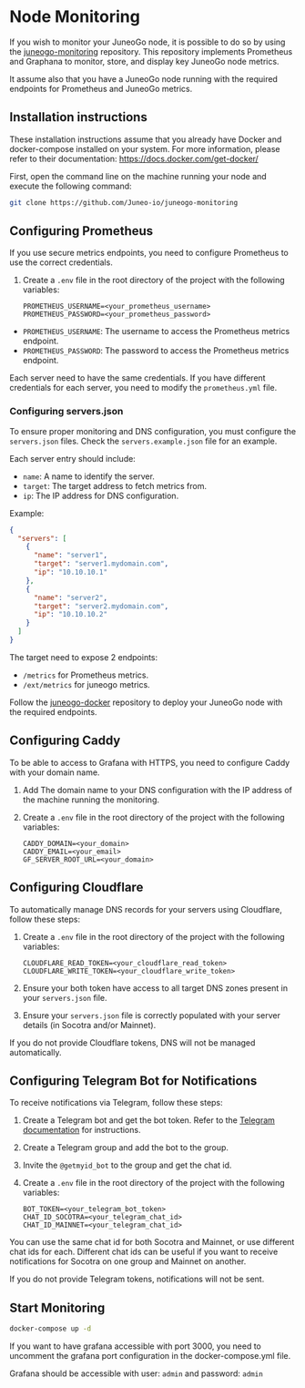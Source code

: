 # Node Monitoring

If you wish to monitor your JuneoGo node, it is possible to do so by using the [juneogo-monitoring](https://github.com/Juneo-io/juneogo-monitoring) repository. This repository implements Prometheus and Graphana to monitor, store, and display key JuneoGo node metrics.

It assume also that you have a JuneoGo node running with the required endpoints for Prometheus and JuneoGo metrics.

## Installation instructions

These installation instructions assume that you already have Docker and docker-compose installed on your system. For more information, please refer to their documentation: https://docs.docker.com/get-docker/

First, open the command line on the machine running your node and execute the following command:

```bash
git clone https://github.com/Juneo-io/juneogo-monitoring
```

## Configuring Prometheus

If you use secure metrics endpoints, you need to configure Prometheus to use the correct credentials.

1. Create a `.env` file in the root directory of the project with the following variables:
   ```env
   PROMETHEUS_USERNAME=<your_prometheus_username>
   PROMETHEUS_PASSWORD=<your_prometheus_password>
   ```

- `PROMETHEUS_USERNAME`: The username to access the Prometheus metrics endpoint.
- `PROMETHEUS_PASSWORD`: The password to access the Prometheus metrics endpoint.

Each server need to have the same credentials. If you have different credentials for each server, you need to modify the `prometheus.yml` file.

### Configuring servers.json

To ensure proper monitoring and DNS configuration, you must configure the `servers.json` files. Check the `servers.example.json` file for an example.

Each server entry should include:

- `name`: A name to identify the server.
- `target`: The target address to fetch metrics from.
- `ip`: The IP address for DNS configuration.

Example:

```json
{
  "servers": [
    {
      "name": "server1",
      "target": "server1.mydomain.com",
      "ip": "10.10.10.1"
    },
    {
      "name": "server2",
      "target": "server2.mydomain.com",
      "ip": "10.10.10.2"
    }
  ]
}
```

The target need to expose 2 endpoints:

- `/metrics` for Prometheus metrics.
- `/ext/metrics` for juneogo metrics.

Follow the [juneogo-docker](https://github.com/Juneo-io/juneogo-docker) repository to deploy your JuneoGo node with the required endpoints.

## Configuring Caddy

To be able to access to Grafana with HTTPS, you need to configure Caddy with your domain name.

1. Add The domain name to your DNS configuration with the IP address of the machine running the monitoring.

2. Create a `.env` file in the root directory of the project with the following variables:

   ```env
   CADDY_DOMAIN=<your_domain>
   CADDY_EMAIL=<your_email>
   GF_SERVER_ROOT_URL=<your_domain>
   ```

## Configuring Cloudflare

To automatically manage DNS records for your servers using Cloudflare, follow these steps:

1. Create a `.env` file in the root directory of the project with the following variables:

   ```env
   CLOUDFLARE_READ_TOKEN=<your_cloudflare_read_token>
   CLOUDFLARE_WRITE_TOKEN=<your_cloudflare_write_token>
   ```

2. Ensure your both token have access to all target DNS zones present in your `servers.json` file.

3. Ensure your `servers.json` file is correctly populated with your server details (in Socotra and/or Mainnet).

If you do not provide Cloudflare tokens, DNS will not be managed automatically.

## Configuring Telegram Bot for Notifications

To receive notifications via Telegram, follow these steps:

1. Create a Telegram bot and get the bot token. Refer to the [Telegram documentation](https://core.telegram.org/bots#6-botfather) for instructions.

2. Create a Telegram group and add the bot to the group.

3. Invite the `@getmyid_bot` to the group and get the chat id.

4. Create a `.env` file in the root directory of the project with the following variables:

   ```env
   BOT_TOKEN=<your_telegram_bot_token>
   CHAT_ID_SOCOTRA=<your_telegram_chat_id>
   CHAT_ID_MAINNET=<your_telegram_chat_id>
   ```

You can use the same chat id for both Socotra and Mainnet, or use different chat ids for each.
Different chat ids can be useful if you want to receive notifications for Socotra on one group and Mainnet on another.

If you do not provide Telegram tokens, notifications will not be sent.

## Start Monitoring

```bash
docker-compose up -d
```

If you want to have grafana accessible with port 3000, you need to uncomment the grafana port configuration in the docker-compose.yml file.

Grafana should be accessible with user: `admin` and password: `admin`
